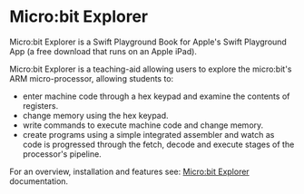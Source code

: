 # Micro:bit Explorer

Micro:bit Explorer is a Swift Playground Book for Apple's Swift Playground App (a free download that runs on an Apple iPad).

Micro:bit Explorer is a teaching-aid allowing users to explore the micro:bit's ARM micro-processor, allowing students to:

- enter machine code through a hex keypad and examine the contents of registers.
- change memory using the hex keypad.
- write commands to execute machine code and change memory.
- create programs using a simple integrated assembler and watch as code is progressed through the fetch, decode and execute stages of the processor's pipeline. 

For an overview, installation and features see: [Micro:bit Explorer](https://phwallen.github.io/microbit-explorer) documentation.